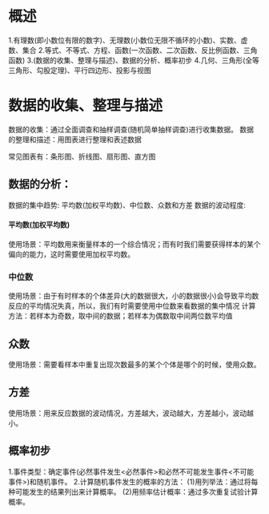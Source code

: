 # 概述
1.有理数(即小数位有限的数字)、无理数(小数位无限不循环的小数)、实数、虚数、集合
2.等式、不等式、方程、函数(一次函数、二次函数、反比例函数、三角函数)
3.(数据的收集、整理与描述)、数据的分析、概率初步
                                                                                                                                            4.几何、三角形(全等三角形、勾股定理)、平行四边形、投影与视图


# 数据的收集、整理与描述
数据的收集：通过全面调查和抽样调查(随机简单抽样调查)进行收集数据。
数据的整理和描述：用图表进行整理和表述数据


常见图表有：条形图、折线图、扇形图、直方图
## 数据的分析：
数据的集中趋势: 平均数(加权平均数)、中位数、众数和方差
数据的波动程度: 

#### 平均数(加权平均数)
使用场景：平均数用来衡量样本的一个综合情况；而有时我们需要获得样本的某个偏向的能力，这时需要使用加权平均数。

### 中位数
使用场景：由于有时样本的个体差异(大的数据很大，小的数据很小)会导致平均数反应的平均情况失真，所以，我们有时需要使用中位数来看数据的集中情况
计算方法：若样本为奇数，取中间的数据；若样本为偶数取中间两位数平均值

## 众数
使用场景：需要看样本中重复出现次数最多的某个个体是哪个的时候，使用众数。

## 方差
使用场景：用来反应数据的波动情况，方差越大，波动越大，方差越小，波动越小。

## 概率初步
1.事件类型：确定事件(必然事件发生<必然事件>和必然不可能发生事件<不可能事件>)和随机事件。
2.计算随机事件发生的概率的方法：
(1)用列举法：通过将每种可能发生的结果列出来计算概率。
(2)用频率估计概率：通过多次重复试验计算概率。

